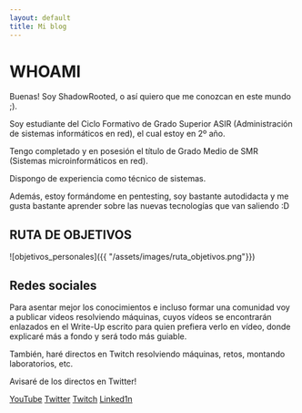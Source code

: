```yaml
---
layout: default
title: Mi blog
---
```


# WHOAMI

Buenas! Soy ShadowRooted, o así quiero que me conozcan en este mundo ;).

Soy estudiante del Ciclo Formativo de Grado Superior ASIR (Administración de sistemas informáticos en red), el cual estoy en 2º año.

Tengo completado y en posesión el título de Grado Medio de SMR (Sistemas microinformáticos en red).

Dispongo de experiencia como técnico de sistemas.

Además, estoy formándome en pentesting, soy bastante autodidacta y me gusta bastante aprender sobre las nuevas tecnologías que van saliendo :D


## RUTA DE OBJETIVOS

![objetivos_personales]({{ "/assets/images/ruta_objetivos.png"}})

## Redes sociales

Para asentar mejor los conocimientos e incluso formar una comunidad voy a publicar videos resolviendo máquinas, cuyos vídeos se encontrarán enlazados en el Write-Up escrito para quien prefiera verlo en vídeo, donde explicaré más a fondo y será todo más guiable.

También, haré directos en Twitch resolviendo máquinas, retos, montando laboratorios, etc. 

Avisaré de los directos en Twitter!

[YouTube](https://www.youtube.com/@ShadowRooted)
[Twitter](https://x.com/ShadowRooted)
[Twitch](https://www.twitch.tv/shadowrooted)
[Linked1n](linkedin.com/in/daniel-estévez-montero-a24355281)
